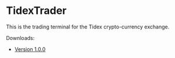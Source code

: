 # TidexTrader
This is the trading terminal for the Tidex crypto-currency exchange.

Downloads:
* <a href="builds/1.0.0/TidexTrader_1.0.0.zip">Version 1.0.0</a>